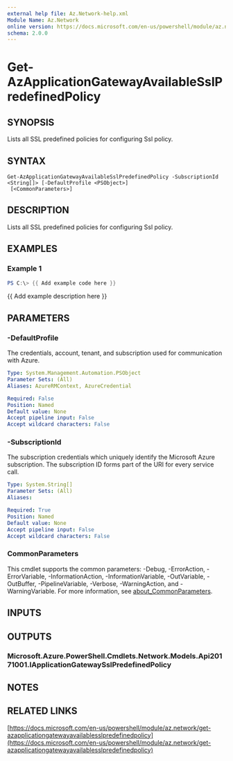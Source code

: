 ```yaml
---
external help file: Az.Network-help.xml
Module Name: Az.Network
online version: https://docs.microsoft.com/en-us/powershell/module/az.network/get-azapplicationgatewayavailablesslpredefinedpolicy
schema: 2.0.0
---
```


# Get-AzApplicationGatewayAvailableSslPredefinedPolicy

## SYNOPSIS
Lists all SSL predefined policies for configuring Ssl policy.

## SYNTAX

```
Get-AzApplicationGatewayAvailableSslPredefinedPolicy -SubscriptionId <String[]> [-DefaultProfile <PSObject>]
 [<CommonParameters>]
```

## DESCRIPTION
Lists all SSL predefined policies for configuring Ssl policy.

## EXAMPLES

### Example 1
```powershell
PS C:\> {{ Add example code here }}
```

{{ Add example description here }}

## PARAMETERS

### -DefaultProfile
The credentials, account, tenant, and subscription used for communication with Azure.

```yaml
Type: System.Management.Automation.PSObject
Parameter Sets: (All)
Aliases: AzureRMContext, AzureCredential

Required: False
Position: Named
Default value: None
Accept pipeline input: False
Accept wildcard characters: False
```

### -SubscriptionId
The subscription credentials which uniquely identify the Microsoft Azure subscription.
The subscription ID forms part of the URI for every service call.

```yaml
Type: System.String[]
Parameter Sets: (All)
Aliases:

Required: True
Position: Named
Default value: None
Accept pipeline input: False
Accept wildcard characters: False
```

### CommonParameters
This cmdlet supports the common parameters: -Debug, -ErrorAction, -ErrorVariable, -InformationAction, -InformationVariable, -OutVariable, -OutBuffer, -PipelineVariable, -Verbose, -WarningAction, and -WarningVariable. For more information, see [about_CommonParameters](http://go.microsoft.com/fwlink/?LinkID=113216).

## INPUTS

## OUTPUTS

### Microsoft.Azure.PowerShell.Cmdlets.Network.Models.Api20171001.IApplicationGatewaySslPredefinedPolicy
## NOTES

## RELATED LINKS

[https://docs.microsoft.com/en-us/powershell/module/az.network/get-azapplicationgatewayavailablesslpredefinedpolicy](https://docs.microsoft.com/en-us/powershell/module/az.network/get-azapplicationgatewayavailablesslpredefinedpolicy)

